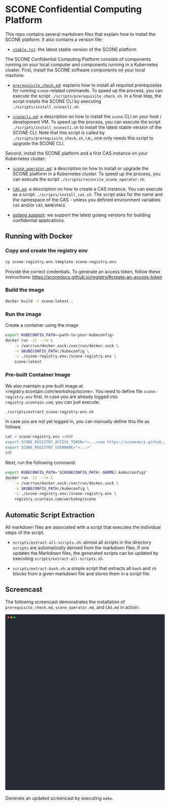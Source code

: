 # SCONE Confidential Computing Platform

This repo contains several markdown files that explain how to install the SCONE platform. It also contains a version file:

- [`stable.txt`](stable.txt): the latest stable version of the SCONE platform

The SCONE Confidential Computing Platform consists of components running on your local computer and components running in a Kubernetes cluster. First, install the SCONE software components on your local machine:

- [`prerequisite_check.md`](prerequisite_check.md): explains how to install all required prerequisites for running `scone`-related commands. To speed up the process, you can execute the script `./scripts/prerequisite_check.sh`. In a final step, the script installs the SCONE CLI by executing `./scripts/install_sconecli.sh`.

- [`sconecli.md`](sconecli.md): a description on how to install the `scone` CLI on your host / development VM. To speed up the process, you can execute the script `./scripts/install_sconecli.sh` to install the latest stable version of the SCONE CLI. Note that this script is called by `./scripts/prerequisite_check.sh`, i.e., one only needs this script to upgrade the SCONE CLI.

Second, install the SCONE platform and a first CAS instance on your Kubernetes cluster:

- [`scone_operator.md`](scone_operator.md): a description on how to install or upgrade the SCONE platform in a Kubernetes cluster. To speed up the process, you can execute the script `./scripts/reconcile_scone_operator.sh`.

- [`CAS.md`](CAS.md): a description on how to create a CAS instance. You can execute as a script: `./scripts/install_cas.sh`. The script asks for the name and the namespace of the CAS - unless you defined environment variables `CAS` and/or `CAS_NAMESPACE`.

- [golang support](https://github.com/scontain/golang): we support the latest golang versions for building confidential applications.

## Running with Docker

### Copy and create the registry env

```bash
cp scone-registry.env.template scone-registry.env
```

Provide the correct credentials. To generate an access token, follow these instructions: <https://sconedocs.github.io/registry/#create-an-access-token>

### Build the image

```bash
docker build -t scone:latest .
```

### Run the image

Create a container using the image

```bash
export KUBECONFIG_PATH=<path-to-your-kubeconfig>
docker run -it --rm \
    -v /var/run/docker.sock:/var/run/docker.sock \
    -v $KUBECONFIG_PATH:/kubeconfig \
    -v ./scone-registry.env:/scone-registry.env \
    scone:latest
```

### Pre-built Container Image

We also maintain a pre-built image at <registry.scontain.com/workshop/scone>. You need to 
define file `scone-registry.env` first. In case you are already logged into `registry.scontain.com`,
you can just execute:

```bash
./scripts/extract_scone-registry-env.sh
```

In case you are not yet logged in, you can manually define this file as follows:

```bash
cat > scone-registry.env <<EOF
export SCONE_REGISTRY_ACCESS_TOKEN="<...>see https://sconedocs.github.io/registry/#create-an-access-token>"
export SCONE_REGISTRY_USERNAME="<...>"
EOF
```

Next, run the following command:

```bash
export KUBECONFIG_PATH="${KUBECONFIG_PATH:-$HOME/.kube/config}"
docker run -it --rm \
    -v /var/run/docker.sock:/var/run/docker.sock \
    -v $KUBECONFIG_PATH:/kubeconfig \
    -v ./scone-registry.env:/scone-registry.env \
    registry.scontain.com/workshop/scone
```

## Automatic Script Extraction

All markdown files are associated with a script that executes the individual steps of the script.

- `scripts/extract-all-scripts.sh`: almost all scripts in the directory `scripts` are automatically derived from the markdown files. If one updates the Markdown files, the generated scripts can be updated by executing `scripts/extract-all-scripts.sh`.

- `scripts/extract-bash.sh`: a simple script that extracts all `bash` and `sh` blocks from a given markdown file and stores them in a script file.

## Screencast

The following screencast demonstrates the installation of `prerequisite_check.md`, `scone_operator.md`, and `CAS.md` in action:

![demo](docs/demo.svg)

Generate an updated screencast by executing `make`.

